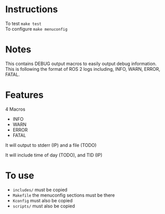 # Instructions
To test `make test`  
To configure `make menuconfig`

# Notes
This contains DEBUG output macros to easily output debug information. This is following the format of ROS 2 logs including, INFO, WARN, ERROR, FATAL.

# Features
4 Macros 
* INFO
* WARN
* ERROR
* FATAL 

It will output to stderr (IP) and a file (TODO)

It will include time of day (TODO), and TID (IP)

# To use
* `includes/` must be copied
* `Makefile` the menuconfig sections must be there
* `Kconfig` must also be copied
* `scripts/` must also be copied
